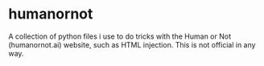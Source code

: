 # humanornot
A collection of python files i use to do tricks with the Human or Not (humanornot.ai) website, such as HTML injection. This is not official in any way.
